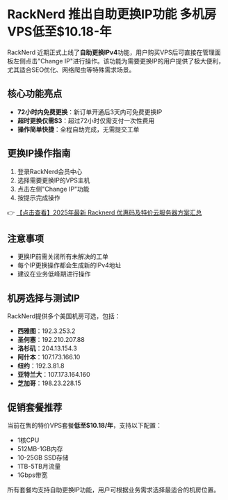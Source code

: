 # RackNerd 推出自助更换IP功能 多机房VPS低至$10.18-年

RackNerd 近期正式上线了**自助更换IPv4**功能，用户购买VPS后可直接在管理面板左侧点击"Change IP"进行操作。该功能为需要更换IP的用户提供了极大便利，尤其适合SEO优化、网络爬虫等特殊需求场景。

## 核心功能亮点

- **72小时内免费更换**：新订单开通后3天内可免费更换IP
- **超时更换仅需$3**：超过72小时仅需支付一次性费用
- **操作简单快捷**：全程自助完成，无需提交工单

## 更换IP操作指南

1. 登录RackNerd会员中心
2. 选择需要更换IP的VPS主机
3. 点击左侧"Change IP"功能
4. 按提示完成操作

👉 [【点击查看】2025年最新 Racknerd 优惠码及特价云服务器方案汇总](https://bit.ly/Rack_Nerd)

## 注意事项

- 更换IP前需关闭所有未解决的工单
- 每个IP更换操作都会生成新的IPv4地址
- 建议在业务低峰期进行操作

## 机房选择与测试IP

RackNerd提供多个美国机房可选，包括：

- **西雅图**：192.3.253.2
- **圣何塞**：192.210.207.88
- **洛杉矶**：204.13.154.3
- **阿什本**：107.173.166.10
- **纽约**：192.3.81.8
- **亚特兰大**：107.173.164.160
- **芝加哥**：198.23.228.15

## 促销套餐推荐

当前在售的特价VPS套餐**低至$10.18/年**，支持以下配置：

- 1核CPU
- 512MB-1GB内存
- 10-25GB SSD存储
- 1TB-5TB月流量
- 1Gbps带宽

所有套餐均支持自助更换IP功能，用户可根据业务需求选择最适合的机房位置。